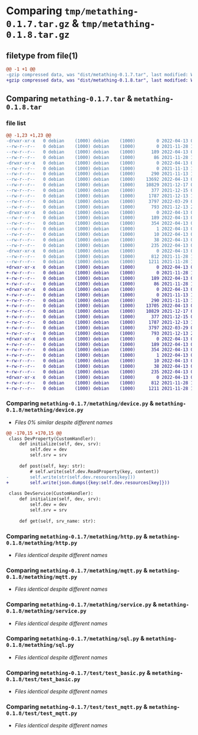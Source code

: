 # Comparing `tmp/metathing-0.1.7.tar.gz` & `tmp/metathing-0.1.8.tar.gz`

## filetype from file(1)

```diff
@@ -1 +1 @@
-gzip compressed data, was "dist/metathing-0.1.7.tar", last modified: Wed Apr 13 07:16:31 2022, max compression
+gzip compressed data, was "dist/metathing-0.1.8.tar", last modified: Wed Apr 13 07:21:13 2022, max compression
```

## Comparing `metathing-0.1.7.tar` & `metathing-0.1.8.tar`

### file list

```diff
@@ -1,23 +1,23 @@
-drwxr-xr-x   0 debian    (1000) debian    (1000)        0 2022-04-13 07:16:31.000000 metathing-0.1.7/
--rw-r--r--   0 debian    (1000) debian    (1000)        0 2021-11-28 11:35:16.000000 metathing-0.1.7/LICENSE
--rw-r--r--   0 debian    (1000) debian    (1000)      189 2022-04-13 07:16:31.000000 metathing-0.1.7/PKG-INFO
--rw-r--r--   0 debian    (1000) debian    (1000)       86 2021-11-28 11:35:16.000000 metathing-0.1.7/README.md
-drwxr-xr-x   0 debian    (1000) debian    (1000)        0 2022-04-13 07:16:31.000000 metathing-0.1.7/metathing/
--rw-r--r--   0 debian    (1000) debian    (1000)        0 2021-11-13 18:23:50.000000 metathing-0.1.7/metathing/__init__.py
--rw-r--r--   0 debian    (1000) debian    (1000)      290 2021-11-13 18:23:51.000000 metathing-0.1.7/metathing/config.py
--rw-r--r--   0 debian    (1000) debian    (1000)    13692 2022-04-13 07:16:19.000000 metathing-0.1.7/metathing/device.py
--rw-r--r--   0 debian    (1000) debian    (1000)    10829 2021-12-17 09:00:21.000000 metathing-0.1.7/metathing/http.py
--rw-r--r--   0 debian    (1000) debian    (1000)      377 2021-12-15 04:04:47.000000 metathing-0.1.7/metathing/metathing.py
--rw-r--r--   0 debian    (1000) debian    (1000)     1787 2021-12-13 14:16:16.000000 metathing-0.1.7/metathing/mqtt.py
--rw-r--r--   0 debian    (1000) debian    (1000)     3797 2022-03-29 00:32:33.000000 metathing-0.1.7/metathing/service.py
--rw-r--r--   0 debian    (1000) debian    (1000)      793 2021-12-13 21:44:36.000000 metathing-0.1.7/metathing/sql.py
-drwxr-xr-x   0 debian    (1000) debian    (1000)        0 2022-04-13 07:16:31.000000 metathing-0.1.7/metathing.egg-info/
--rw-r--r--   0 debian    (1000) debian    (1000)      189 2022-04-13 07:16:31.000000 metathing-0.1.7/metathing.egg-info/PKG-INFO
--rw-r--r--   0 debian    (1000) debian    (1000)      354 2022-04-13 07:16:31.000000 metathing-0.1.7/metathing.egg-info/SOURCES.txt
--rw-r--r--   0 debian    (1000) debian    (1000)        1 2022-04-13 07:16:31.000000 metathing-0.1.7/metathing.egg-info/dependency_links.txt
--rw-r--r--   0 debian    (1000) debian    (1000)       10 2022-04-13 07:16:31.000000 metathing-0.1.7/metathing.egg-info/top_level.txt
--rw-r--r--   0 debian    (1000) debian    (1000)       38 2022-04-13 07:16:31.000000 metathing-0.1.7/setup.cfg
--rw-r--r--   0 debian    (1000) debian    (1000)      235 2022-04-13 07:16:29.000000 metathing-0.1.7/setup.py
-drwxr-xr-x   0 debian    (1000) debian    (1000)        0 2022-04-13 07:16:31.000000 metathing-0.1.7/test/
--rw-r--r--   0 debian    (1000) debian    (1000)      812 2021-11-28 11:35:16.000000 metathing-0.1.7/test/test_basic.py
--rw-r--r--   0 debian    (1000) debian    (1000)     1211 2021-11-28 11:35:16.000000 metathing-0.1.7/test/test_mqtt.py
+drwxr-xr-x   0 debian    (1000) debian    (1000)        0 2022-04-13 07:21:13.000000 metathing-0.1.8/
+-rw-r--r--   0 debian    (1000) debian    (1000)        0 2021-11-28 11:35:16.000000 metathing-0.1.8/LICENSE
+-rw-r--r--   0 debian    (1000) debian    (1000)      189 2022-04-13 07:21:13.000000 metathing-0.1.8/PKG-INFO
+-rw-r--r--   0 debian    (1000) debian    (1000)       86 2021-11-28 11:35:16.000000 metathing-0.1.8/README.md
+drwxr-xr-x   0 debian    (1000) debian    (1000)        0 2022-04-13 07:21:13.000000 metathing-0.1.8/metathing/
+-rw-r--r--   0 debian    (1000) debian    (1000)        0 2021-11-13 18:23:50.000000 metathing-0.1.8/metathing/__init__.py
+-rw-r--r--   0 debian    (1000) debian    (1000)      290 2021-11-13 18:23:51.000000 metathing-0.1.8/metathing/config.py
+-rw-r--r--   0 debian    (1000) debian    (1000)    13705 2022-04-13 07:20:57.000000 metathing-0.1.8/metathing/device.py
+-rw-r--r--   0 debian    (1000) debian    (1000)    10829 2021-12-17 09:00:21.000000 metathing-0.1.8/metathing/http.py
+-rw-r--r--   0 debian    (1000) debian    (1000)      377 2021-12-15 04:04:47.000000 metathing-0.1.8/metathing/metathing.py
+-rw-r--r--   0 debian    (1000) debian    (1000)     1787 2021-12-13 14:16:16.000000 metathing-0.1.8/metathing/mqtt.py
+-rw-r--r--   0 debian    (1000) debian    (1000)     3797 2022-03-29 00:32:33.000000 metathing-0.1.8/metathing/service.py
+-rw-r--r--   0 debian    (1000) debian    (1000)      793 2021-12-13 21:44:36.000000 metathing-0.1.8/metathing/sql.py
+drwxr-xr-x   0 debian    (1000) debian    (1000)        0 2022-04-13 07:21:13.000000 metathing-0.1.8/metathing.egg-info/
+-rw-r--r--   0 debian    (1000) debian    (1000)      189 2022-04-13 07:21:13.000000 metathing-0.1.8/metathing.egg-info/PKG-INFO
+-rw-r--r--   0 debian    (1000) debian    (1000)      354 2022-04-13 07:21:13.000000 metathing-0.1.8/metathing.egg-info/SOURCES.txt
+-rw-r--r--   0 debian    (1000) debian    (1000)        1 2022-04-13 07:21:13.000000 metathing-0.1.8/metathing.egg-info/dependency_links.txt
+-rw-r--r--   0 debian    (1000) debian    (1000)       10 2022-04-13 07:21:13.000000 metathing-0.1.8/metathing.egg-info/top_level.txt
+-rw-r--r--   0 debian    (1000) debian    (1000)       38 2022-04-13 07:21:13.000000 metathing-0.1.8/setup.cfg
+-rw-r--r--   0 debian    (1000) debian    (1000)      235 2022-04-13 07:21:09.000000 metathing-0.1.8/setup.py
+drwxr-xr-x   0 debian    (1000) debian    (1000)        0 2022-04-13 07:21:13.000000 metathing-0.1.8/test/
+-rw-r--r--   0 debian    (1000) debian    (1000)      812 2021-11-28 11:35:16.000000 metathing-0.1.8/test/test_basic.py
+-rw-r--r--   0 debian    (1000) debian    (1000)     1211 2021-11-28 11:35:16.000000 metathing-0.1.8/test/test_mqtt.py
```

### Comparing `metathing-0.1.7/metathing/device.py` & `metathing-0.1.8/metathing/device.py`

 * *Files 0% similar despite different names*

```diff
@@ -170,15 +170,15 @@
 class DevProperty(CustomHandler):
     def initialize(self, dev, srv):
         self.dev = dev
         self.srv = srv
 
     def post(self, key: str):
         # self.write(self.dev.ReadProperty(key, content))
-        self.write(str(self.dev.resources[key]))
+        self.write(json.dumps({key:self.dev.resources[key]}))
 
 class DevService(CustomHandler):
     def initialize(self, dev, srv):
         self.dev = dev
         self.srv = srv
         
     def get(self, srv_name: str):
```

### Comparing `metathing-0.1.7/metathing/http.py` & `metathing-0.1.8/metathing/http.py`

 * *Files identical despite different names*

### Comparing `metathing-0.1.7/metathing/mqtt.py` & `metathing-0.1.8/metathing/mqtt.py`

 * *Files identical despite different names*

### Comparing `metathing-0.1.7/metathing/service.py` & `metathing-0.1.8/metathing/service.py`

 * *Files identical despite different names*

### Comparing `metathing-0.1.7/metathing/sql.py` & `metathing-0.1.8/metathing/sql.py`

 * *Files identical despite different names*

### Comparing `metathing-0.1.7/test/test_basic.py` & `metathing-0.1.8/test/test_basic.py`

 * *Files identical despite different names*

### Comparing `metathing-0.1.7/test/test_mqtt.py` & `metathing-0.1.8/test/test_mqtt.py`

 * *Files identical despite different names*

